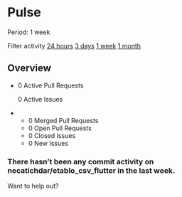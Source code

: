 # Pulse

 Period: 1 week

Filter activity [24 hours](https://github.com/necatichdar/etablo_csv_flutter/pulse/daily) [3 days](https://github.com/necatichdar/etablo_csv_flutter/pulse/halfweekly) [1 week](pulse.md) [1 month](https://github.com/necatichdar/etablo_csv_flutter/pulse/monthly)

## Overview

* 0 Active Pull Requests

  0 Active Issues

* *  0 Merged Pull Requests
  *  0 Open Pull Requests
  *  0 Closed Issues
  *  0 New Issues

### There hasn’t been any commit activity on necatichdar/etablo\_csv\_flutter in the last week.

Want to help out?

